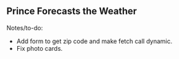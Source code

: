 ## Prince Forecasts the Weather

Notes/to-do:

- Add form to get zip code and make fetch call dynamic.
- Fix photo cards.
